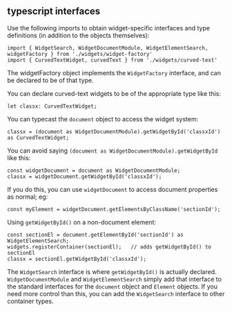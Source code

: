 typescript interfaces
-

Use the following imports to obtain widget-specific interfaces and type definitions (in addition to the objects themselves):

`import { WidgetSearch, WidgetDocumentModule, WidgetElementSearch, widgetFactory } from './widgets/widget-factory'`\
`import { CurvedTextWidget, curvedText } from './widgets/curved-text'`

The widgetFactory object implements the `WidgetFactory` interface, and can be declared to be of that type.

You can declare curved-text widgets to be of the appropriate type like this:

`let classx: CurvedTextWidget;`

You can typecast the `document` object to access the widget system:

`classx = (document as WidgetDocumentModule).getWidgetById('classxId') as CurvedTextWidget;`

You can avoid saying `(document as WidgetDocumentModule).getWidgetById` like this:

`const widgetDocument = document as WidgetDocumentModule;`\
`classx = widgetDocument.getWidgetById('classxId');`

If you do this, you can use `widgetDocument` to access document properties as normal; eg:

`const myElement = widgetDocument.getElementsByClassName('sectionId');`

Using `getWidgetById()` on a non-document element:

`const sectionEl = document.getElementById('sectionId') as WidgetElementSearch;`\
`widgets.registerContainer(sectionEl);   // adds getWidgetById() to sectionEl`\
`classx = sectionEl.getWidgetById('classxId');`

The `WidgetSearch` interface is where `getWidgetById()` is actually declared. `WidgetDocumentModule` and `WidgetElementSearch` simply add that interface to the standard interfaces for the `document` object and `Element` objects. If you need more control than this, you can add the `WidgetSearch` interface to other container types.